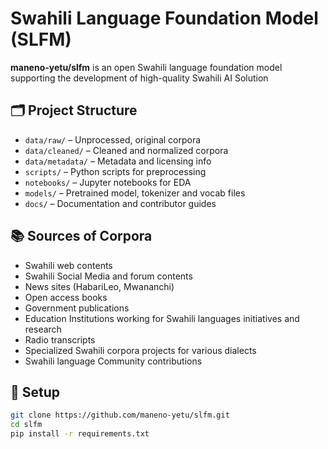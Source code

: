 # Swahili Language Foundation Model (SLFM)

**maneno-yetu/slfm** is an open Swahili language foundation model supporting the development of high-quality Swahili AI Solution

## 🗂 Project Structure

- `data/raw/` – Unprocessed, original corpora
- `data/cleaned/` – Cleaned and normalized corpora
- `data/metadata/` – Metadata and licensing info
- `scripts/` – Python scripts for preprocessing
- `notebooks/` – Jupyter notebooks for EDA
- `models/` – Pretrained model, tokenizer and vocab files
- `docs/` – Documentation and contributor guides

## 📚 Sources of Corpora

- Swahili web contents
- Swahili Social Media and forum contents
- News sites (HabariLeo, Mwananchi)
- Open access books
- Government publications
- Education Institutions working for Swahili languages initiatives and research
- Radio transcripts
- Specialized Swahili corpora projects for various dialects
- Swahili language Community contributions

## 🔧 Setup

```bash
git clone https://github.com/maneno-yetu/slfm.git
cd slfm
pip install -r requirements.txt
